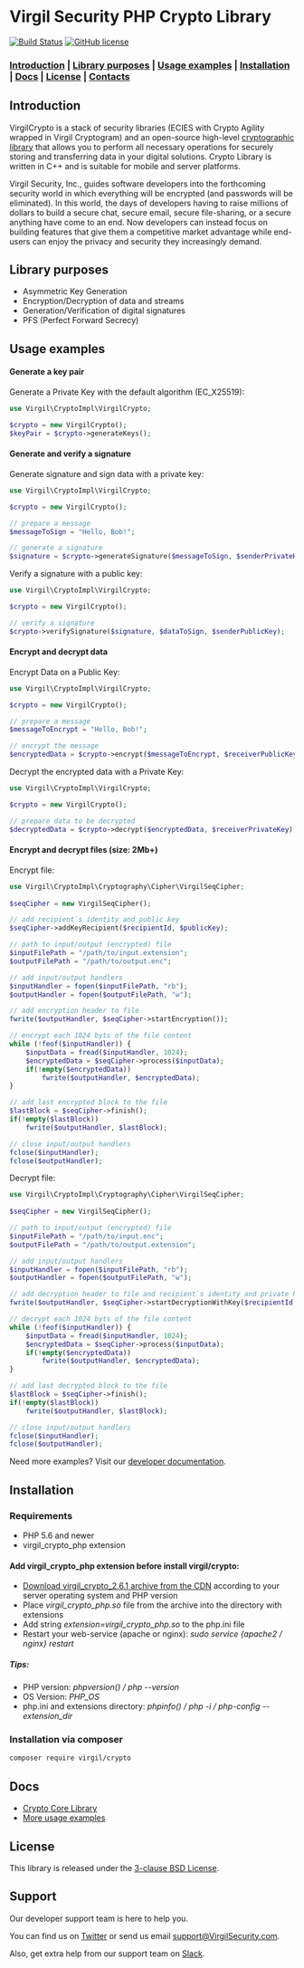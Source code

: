 # Virgil Security PHP Crypto Library

[![Build Status](https://api.travis-ci.com/VirgilSecurity/crypto-php.svg?branch=master)](https://travis-ci.com/VirgilSecurity/crypto-php/)
[![GitHub license](https://img.shields.io/badge/license-BSD%203--Clause-blue.svg)](https://github.com/VirgilSecurity/virgil/blob/master/LICENSE)

### [Introduction](#introduction) | [Library purposes](#library-purposes) | [Usage examples](#usage-examples) | [Installation](#installation) | [Docs](#docs) | [License](#license) | [Contacts](#support)

## Introduction
VirgilCrypto is a stack of security libraries (ECIES with Crypto Agility wrapped in Virgil Cryptogram) and an open-source high-level [cryptographic library](https://github.com/VirgilSecurity/virgil-crypto) that allows you to perform all necessary operations for securely storing and transferring data in your digital solutions. Crypto Library is written in C++ and is suitable for mobile and server platforms.

Virgil Security, Inc., guides software developers into the forthcoming security world in which everything will be encrypted (and passwords will be eliminated). In this world, the days of developers having to raise millions of dollars to build a secure chat, secure email, secure file-sharing, or a secure anything have come to an end. Now developers can instead focus on building features that give them a competitive market advantage while end-users can enjoy the privacy and security they increasingly demand.

## Library purposes
* Asymmetric Key Generation
* Encryption/Decryption of data and streams
* Generation/Verification of digital signatures
* PFS (Perfect Forward Secrecy)

## Usage examples

#### Generate a key pair

Generate a Private Key with the default algorithm (EC_X25519):
```php
use Virgil\CryptoImpl\VirgilCrypto;

$crypto = new VirgilCrypto();
$keyPair = $crypto->generateKeys();
```

#### Generate and verify a signature

Generate signature and sign data with a private key:
```php
use Virgil\CryptoImpl\VirgilCrypto;

$crypto = new VirgilCrypto();

// prepare a message
$messageToSign = "Hello, Bob!";

// generate a signature
$signature = $crypto->generateSignature($messageToSign, $senderPrivateKey);
```

Verify a signature with a public key:
```php
use Virgil\CryptoImpl\VirgilCrypto;

$crypto = new VirgilCrypto();

// verify a signature
$crypto->verifySignature($signature, $dataToSign, $senderPublicKey);
```
#### Encrypt and decrypt data

Encrypt Data on a Public Key:

```php
use Virgil\CryptoImpl\VirgilCrypto;

$crypto = new VirgilCrypto();

// prepare a message
$messageToEncrypt = "Hello, Bob!";

// encrypt the message
$encryptedData = $crypto->encrypt($messageToEncrypt, $receiverPublicKey);
```
Decrypt the encrypted data with a Private Key:
```php
use Virgil\CryptoImpl\VirgilCrypto;

$crypto = new VirgilCrypto();

// prepare data to be decrypted
$decryptedData = $crypto->decrypt($encryptedData, $receiverPrivateKey);
```
#### Encrypt and decrypt files (size: 2Mb+)

Encrypt file:

```php
use Virgil\CryptoImpl\Cryptography\Cipher\VirgilSeqCipher;
        
$seqCipher = new VirgilSeqCipher();

// add recipient`s identity and public key
$seqCipher->addKeyRecipient($recipientId, $publicKey);

// path to input/output (encrypted) file
$inputFilePath = "/path/to/input.extension";
$outputFilePath = "/path/to/output.enc";

// add input/output handlers
$inputHandler = fopen($inputFilePath, "rb");
$outputHandler = fopen($outputFilePath, "w");

// add encryption header to file
fwrite($outputHandler, $seqCipher->startEncryption());

// encrypt each 1024 byts of the file content
while (!feof($inputHandler)) {
    $inputData = fread($inputHandler, 1024);
    $encryptedData = $seqCipher->process($inputData);
    if(!empty($encryptedData))
        fwrite($outputHandler, $encryptedData);
}

// add last encrypted block to the file
$lastBlock = $seqCipher->finish();
if(!empty($lastBlock))
    fwrite($outputHandler, $lastBlock);

// close input/output handlers
fclose($inputHandler);
fclose($outputHandler);
```
Decrypt file:
```php
use Virgil\CryptoImpl\Cryptography\Cipher\VirgilSeqCipher;
        
$seqCipher = new VirgilSeqCipher();

// path to input/output (encrypted) file
$inputFilePath = "/path/to/input.enc";
$outputFilePath = "/path/to/output.extension";

// add input/output handlers
$inputHandler = fopen($inputFilePath, "rb");
$outputHandler = fopen($outputFilePath, "w");

// add decryption header to file and recipient`s identity and private key
fwrite($outputHandler, $seqCipher->startDecryptionWithKey($recipientId, $privateKey));

// decrypt each 1024 byts of the file content
while (!feof($inputHandler)) {
    $inputData = fread($inputHandler, 1024);
    $encryptedData = $seqCipher->process($inputData);
    if(!empty($encryptedData))
        fwrite($outputHandler, $encryptedData);
}

// add last decrypted block to the file
$lastBlock = $seqCipher->finish();
if(!empty($lastBlock))
    fwrite($outputHandler, $lastBlock);

// close input/output handlers
fclose($inputHandler);
fclose($outputHandler);
```
Need more examples? Visit our [developer documentation](https://developer.virgilsecurity.com/docs/how-to#cryptography).

## Installation

### Requirements

* PHP 5.6 and newer
* virgil_crypto_php extension

#### Add virgil_crypto_php extension before install virgil/crypto:

* [Download virgil_crypto_2.6.1 archive from the CDN](https://cdn.virgilsecurity.com/virgil-crypto/php/) according to your server operating system and PHP version
* Place *virgil_crypto_php.so* file from the archive into the directory with extensions
* Add string *extension=virgil_crypto_php.so* to the php.ini file
* Restart your web-service (apache or nginx): *sudo service {apache2 / nginx} restart*

##### Tips:

* PHP version: *phpversion() / php --version*
* OS Version: *PHP_OS*
* php.ini and extensions directory: *phpinfo() / php -i / php-config --extension_dir*

### Installation via composer

```bash
composer require virgil/crypto
```

## Docs
- [Crypto Core Library](https://github.com/VirgilSecurity/virgil-crypto)
- [More usage examples](https://developer.virgilsecurity.com/docs/how-to#cryptography)

## License

This library is released under the [3-clause BSD License](LICENSE).

## Support
Our developer support team is here to help you.

You can find us on [Twitter](https://twitter.com/VirgilSecurity) or send us email support@VirgilSecurity.com.

Also, get extra help from our support team on [Slack](https://join.slack.com/t/VirgilSecurity/shared_invite/enQtMjg4MDE4ODM3ODA4LTc2OWQwOTQ3YjNhNTQ0ZjJiZDc2NjkzYjYxNTI0YzhmNTY2ZDliMGJjYWQ5YmZiOGU5ZWEzNmJiMWZhYWVmYTM).